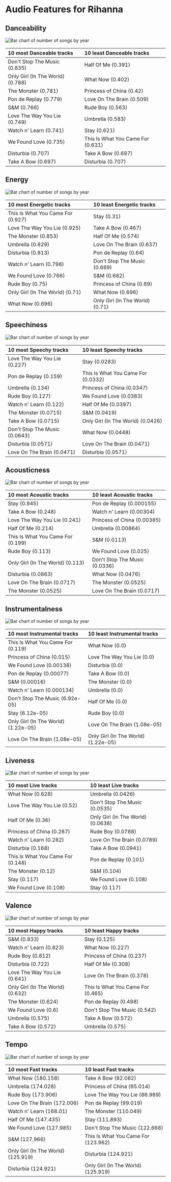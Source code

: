 # Audio Features for Rihanna

## Danceability

![Bar chart of number of songs by year](../../images/artists/rihanna/audio_features/audio_danceability/distribution.png)

| 10 most Danceable tracks | 10 least Danceable tracks |
|:---|:---|
| Don't Stop The Music (0.835) | Half Of Me (0.391) |
| Only Girl (In The World) (0.788) | What Now (0.402) |
| The Monster (0.781) | Princess of China (0.42) |
| Pon de Replay (0.779) | Love On The Brain (0.509) |
| S&M (0.766) | Rude Boy (0.563) |
| Love The Way You Lie (0.749) | Umbrella (0.583) |
| Watch n' Learn (0.741) | Stay (0.621) |
| We Found Love (0.735) | This Is What You Came For (0.631) |
| Disturbia (0.707) | Take A Bow (0.697) |
| Take A Bow (0.697) | Disturbia (0.707) |

## Energy

![Bar chart of number of songs by year](../../images/artists/rihanna/audio_features/audio_energy/distribution.png)

| 10 most Energetic tracks | 10 least Energetic tracks |
|:---|:---|
| This Is What You Came For (0.927) | Stay (0.31) |
| Love The Way You Lie (0.925) | Take A Bow (0.467) |
| The Monster (0.853) | Half Of Me (0.574) |
| Umbrella (0.829) | Love On The Brain (0.637) |
| Disturbia (0.813) | Pon de Replay (0.64) |
| Watch n' Learn (0.798) | Don't Stop The Music (0.669) |
| We Found Love (0.766) | S&M (0.682) |
| Rude Boy (0.75) | Princess of China (0.69) |
| Only Girl (In The World) (0.71) | What Now (0.696) |
| What Now (0.696) | Only Girl (In The World) (0.71) |

## Speechiness

![Bar chart of number of songs by year](../../images/artists/rihanna/audio_features/audio_speechiness/distribution.png)

| 10 most Speechy tracks | 10 least Speechy tracks |
|:---|:---|
| Love The Way You Lie (0.227) | Stay (0.0283) |
| Pon de Replay (0.159) | This Is What You Came For (0.0332) |
| Umbrella (0.134) | Princess of China (0.0347) |
| Rude Boy (0.127) | We Found Love (0.0383) |
| Watch n' Learn (0.122) | Half Of Me (0.0397) |
| The Monster (0.0715) | S&M (0.0419) |
| Take A Bow (0.0715) | Only Girl (In The World) (0.0426) |
| Don't Stop The Music (0.0643) | What Now (0.0448) |
| Disturbia (0.0571) | Love On The Brain (0.0471) |
| Love On The Brain (0.0471) | Disturbia (0.0571) |

## Acousticness

![Bar chart of number of songs by year](../../images/artists/rihanna/audio_features/audio_acousticness/distribution.png)

| 10 most Acoustic tracks | 10 least Acoustic tracks |
|:---|:---|
| Stay (0.945) | Pon de Replay (0.000155) |
| Take A Bow (0.248) | Watch n' Learn (0.00304) |
| Love The Way You Lie (0.241) | Princess of China (0.00385) |
| Half Of Me (0.214) | Umbrella (0.00864) |
| This Is What You Came For (0.199) | S&M (0.0113) |
| Rude Boy (0.113) | We Found Love (0.025) |
| Only Girl (In The World) (0.113) | Don't Stop The Music (0.0336) |
| Disturbia (0.0863) | What Now (0.0476) |
| Love On The Brain (0.0717) | The Monster (0.0525) |
| The Monster (0.0525) | Love On The Brain (0.0717) |

## Instrumentalness

![Bar chart of number of songs by year](../../images/artists/rihanna/audio_features/audio_instrumentalness/distribution.png)

| 10 most Instrumental tracks | 10 least Instrumental tracks |
|:---|:---|
| This Is What You Came For (0.119) | What Now (0.0) |
| Princess of China (0.015) | Love The Way You Lie (0.0) |
| We Found Love (0.00138) | Disturbia (0.0) |
| Pon de Replay (0.00077) | Take A Bow (0.0) |
| S&M (0.00016) | The Monster (0.0) |
| Watch n' Learn (0.000134) | Umbrella (0.0) |
| Don't Stop The Music (6.92e-05) | Half Of Me (0.0) |
| Stay (6.12e-05) | Rude Boy (0.0) |
| Only Girl (In The World) (1.22e-05) | Love On The Brain (1.08e-05) |
| Love On The Brain (1.08e-05) | Only Girl (In The World) (1.22e-05) |

## Liveness

![Bar chart of number of songs by year](../../images/artists/rihanna/audio_features/audio_liveness/distribution.png)

| 10 most Live tracks | 10 least Live tracks |
|:---|:---|
| What Now (0.628) | Umbrella (0.0426) |
| Love The Way You Lie (0.52) | Don't Stop The Music (0.0535) |
| Half Of Me (0.36) | Only Girl (In The World) (0.0638) |
| Princess of China (0.287) | Rude Boy (0.0788) |
| Watch n' Learn (0.282) | Love On The Brain (0.0789) |
| Disturbia (0.168) | Take A Bow (0.0941) |
| This Is What You Came For (0.148) | Pon de Replay (0.101) |
| The Monster (0.12) | S&M (0.104) |
| Stay (0.117) | We Found Love (0.108) |
| We Found Love (0.108) | Stay (0.117) |

## Valence

![Bar chart of number of songs by year](../../images/artists/rihanna/audio_features/audio_valence/distribution.png)

| 10 most Happy tracks | 10 least Happy tracks |
|:---|:---|
| S&M (0.833) | Stay (0.125) |
| Watch n' Learn (0.823) | What Now (0.227) |
| Rude Boy (0.812) | Princess of China (0.237) |
| Disturbia (0.722) | Half Of Me (0.308) |
| Love The Way You Lie (0.641) | Love On The Brain (0.378) |
| Only Girl (In The World) (0.632) | This Is What You Came For (0.465) |
| The Monster (0.624) | Pon de Replay (0.498) |
| We Found Love (0.6) | Don't Stop The Music (0.542) |
| Umbrella (0.575) | Take A Bow (0.572) |
| Take A Bow (0.572) | Umbrella (0.575) |

## Tempo

![Bar chart of number of songs by year](../../images/artists/rihanna/audio_features/audio_tempo/distribution.png)

| 10 most Fast tracks | 10 least Fast tracks |
|:---|:---|
| What Now (180.158) | Take A Bow (82.082) |
| Umbrella (174.028) | Princess of China (85.014) |
| Rude Boy (173.906) | Love The Way You Lie (86.989) |
| Love On The Brain (172.006) | Pon de Replay (99.019) |
| Watch n' Learn (168.01) | The Monster (110.049) |
| Half Of Me (147.435) | Stay (111.893) |
| We Found Love (127.985) | Don't Stop The Music (122.668) |
| S&M (127.966) | This Is What You Came For (123.962) |
| Only Girl (In The World) (125.919) | Disturbia (124.921) |
| Disturbia (124.921) | Only Girl (In The World) (125.919) |
